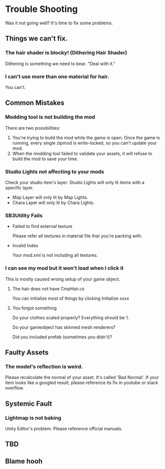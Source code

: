 # Trouble Shooting

Was it not going well? It's time to fix some problems.

## Things we can't fix.

### The hair shader is blocky! (Dithering Hair Shader)

Dithering is something we need to bear. "Deal with it."

### I can't use more than one material for hair.

You can't.

## Common Mistakes

### Modding tool is not building the mod

There are two possibilities:

1. You're trying to build the mod while the game is open. Once the game is running, every single zipmod is write-locked, so you can't update your mod.
2. When the modding tool failed to validate your assets, it will refuse to build the mod to save your time. 

### Studio Lights not affecting to your mods

Check your studio item's layer. Studio Lights will only lit items with a specific layer.

* Map Layer will only lit by Map Lights.
* Chara Layer will only lit by Chara Lights.

### SB3Utility Fails

- Failed to find external texture

  Please refer all textures in material file that you're packing with.

- Invalid Index

  Your mod.xml is not including all textures.

### I can see my mod but it won't load when I click it

This is mostly caused wrong setup of your game object.

1. The hair does not have CmpHair.cs

   You can initialize most of things by clicking Initialize xxxx

2. You forgot something

   Do your clothes scaled properly? Everything should be 1.

   Do your gameobject has skinned mesh renderers?

   Did you included prefab (sometimes you didn't)? 

## Faulty Assets

### The model's reflection is weird.

Please recalculate the normal of your asset.
It's called 'Bad Normal'. If your item looks like a googled result, please reference its fix in youtube or stack overflow.

## Systemic Fault

### Lightmap is not baking

Unity Editor's problem. Please reference official manuals.

## TBD

## Blame hooh

